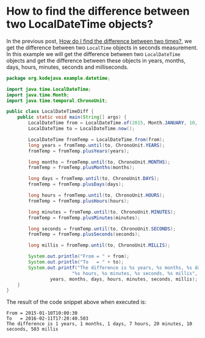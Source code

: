 # How to find the difference between two LocalDateTime objects?

In the previous post, [How do I find the difference between two times?](//kodejava.org/how-do-i-find-the-difference-between-two-times/), we get the difference between two `LocalTime` objects in seconds measurement. In this example we will get the difference between two `LocalDateTime` objects and get the difference between these objects in years, months, days, hours, minutes, seconds and milliseconds.

```java
package org.kodejava.example.datetime;

import java.time.LocalDateTime;
import java.time.Month;
import java.time.temporal.ChronoUnit;

public class LocalDateTimeDiff {
    public static void main(String[] args) {
        LocalDateTime from = LocalDateTime.of(2015, Month.JANUARY, 10, 10, 0, 30);
        LocalDateTime to = LocalDateTime.now();

        LocalDateTime fromTemp = LocalDateTime.from(from);
        long years = fromTemp.until(to, ChronoUnit.YEARS);
        fromTemp = fromTemp.plusYears(years);

        long months = fromTemp.until(to, ChronoUnit.MONTHS);
        fromTemp = fromTemp.plusMonths(months);

        long days = fromTemp.until(to, ChronoUnit.DAYS);
        fromTemp = fromTemp.plusDays(days);

        long hours = fromTemp.until(to, ChronoUnit.HOURS);
        fromTemp = fromTemp.plusHours(hours);

        long minutes = fromTemp.until(to, ChronoUnit.MINUTES);
        fromTemp = fromTemp.plusMinutes(minutes);

        long seconds = fromTemp.until(to, ChronoUnit.SECONDS);
        fromTemp = fromTemp.plusSeconds(seconds);

        long millis = fromTemp.until(to, ChronoUnit.MILLIS);

        System.out.println("From = " + from);
        System.out.println("To   = " + to);
        System.out.printf("The difference is %s years, %s months, %s days, " +
                        "%s hours, %s minutes, %s seconds, %s millis",
                years, months, days, hours, minutes, seconds, millis);
    }
}
```

The result of the code snippet above when executed is:

```text
From = 2015-01-10T10:00:30
To   = 2016-02-11T17:20:40.503
The difference is 1 years, 1 months, 1 days, 7 hours, 20 minutes, 10 seconds, 503 millis
```
